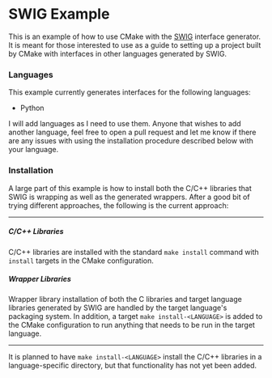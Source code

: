 # SWIG Example

This is an example of how to use CMake with the [SWIG](http://www.swig.org) interface generator. It is meant for those
interested to use as a guide to setting up a project built by CMake with interfaces in other languages generated by
SWIG.

### Languages
This example currently generates interfaces for the following languages:

* Python

I will add languages as I need to use them. Anyone that wishes to add another language, feel free to open a pull request
and let me know if there are any issues with using the installation procedure described below with your language.

### Installation
A large part of this example is how to install both the C/C++ libraries that SWIG is wrapping as well as the generated
wrappers. After a good bit of trying different approaches, the following is the current approach:

---

##### C/C++ Libraries
C/C++ libraries are installed with the standard `make install` command with `install` targets in the CMake
configuration.

##### Wrapper Libraries
Wrapper library installation of both the C libraries and target language libraries generated by SWIG are handled by
the target language's packaging system. In addition, a target `make install-<LANGUAGE>` is added to the CMake
configuration to run anything that needs to be run in the target language.

---

It is planned to have `make install-<LANGUAGE>` install the C/C++ libraries in a language-specific directory, but that
functionality has not yet been added.